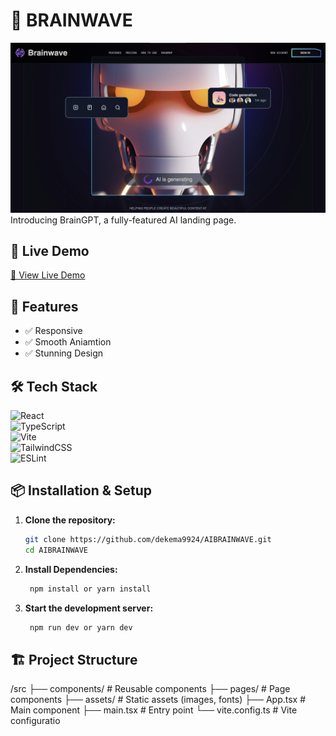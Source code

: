 
# 🌟 BRAINWAVE

![Project Screenshot](./src/assets/Screen%20Shot%202025-02-19%20at%202.42.55%20PM.png)  
Introducing BrainGPT, a fully-featured AI landing page.

## 🚀 Live Demo
[🔗 View Live Demo](https://brainw0ve.netlify.app/)  

## 📌 Features
- ✅ Responsive  
- ✅ Smooth Aniamtion  
- ✅ Stunning Design

## 🛠️ Tech Stack  

![React](https://img.shields.io/badge/React-61DAFB?style=for-the-badge&logo=react&logoColor=white)  
![TypeScript](https://img.shields.io/badge/TypeScript-3178C6?style=for-the-badge&logo=typescript&logoColor=white)  
![Vite](https://img.shields.io/badge/Vite-646CFF?style=for-the-badge&logo=vite&logoColor=white)  
![TailwindCSS](https://img.shields.io/badge/TailwindCSS-38B2AC?style=for-the-badge&logo=tailwind-css&logoColor=white)  
![ESLint](https://img.shields.io/badge/ESLint-4B32C3?style=for-the-badge&logo=eslint&logoColor=white)  

## 📦 Installation & Setup  

1. **Clone the repository:**  
   ```sh
   git clone https://github.com/dekema9924/AIBRAINWAVE.git
   cd AIBRAINWAVE

2. **Install Dependencies:**  
   ```sh
    npm install or yarn install

3. **Start the development server:**
     ```sh
      npm run dev or yarn dev

## 🏗️ Project Structure
/src
 ├── components/        # Reusable components 
 ├── pages/             # Page components
 ├── assets/            # Static assets (images, fonts)
 ├── App.tsx            # Main component
 ├── main.tsx           # Entry point
 └── vite.config.ts     # Vite configuratio


